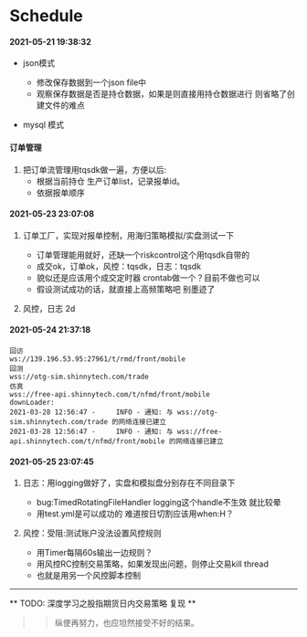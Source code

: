 # Schedule

####  2021-05-21 19:38:32

* json模式
    - 修改保存数据到一个json file中
    - 观察保存数据是否是持仓数据，如果是则直接用持仓数据进行 则省略了创建文件的难点

* mysql 模式

#### 订单管理

1. 把订单流管理用tqsdk做一遍，方便以后:
    - 根据当前持仓 生产订单list，记录报单id。
    - 依据报单顺序
    
#### 2021-05-23 23:07:08

1. 订单工厂，实现对报单控制，用海归策略模拟/实盘测试一下
    - 订单管理能用就好，还缺一个riskcontrol这个用tqsdk自带的
    -  成交ok，订单ok，风控：tqsdk，日志：tqsdk
    - 貌似还是应该用个成交定时器 crontab做一个？目前不做也可以
    - 假设测试成功的话，就直接上高频策略吧 别墨迹了
    
2. 风控，日志 2d

#### 2021-05-24 21:37:18

```
回访
ws://139.196.53.95:27961/t/rmd/front/mobile
回测
wss://otg-sim.shinnytech.com/trade 
仿真
wss://free-api.shinnytech.com/t/nfmd/front/mobile
downLoader:
2021-03-28 12:56:47 -     INFO - 通知: 与 wss://otg-sim.shinnytech.com/trade 的网络连接已建立
2021-03-28 12:56:47 -     INFO - 通知: 与 wss://free-api.shinnytech.com/t/nfmd/front/mobile 的网络连接已建立
```

####  2021-05-25 23:07:45 

1. 日志：用logging做好了，实盘和模拟盘分别存在不同目录下
    - bug:TimedRotatingFileHandler logging这个handle不生效 就比较晕
    - 用test.yml是可以成功的 难道按日切割应该用when:H？
    
2. 风控：受阻:测试账户没法设置风控规则
    - 用Timer每隔60s输出一边规则？
    - 用风控RC控制交易策略，如果发现出问题，则停止交易kill thread
    - 也就是用另一个风控脚本控制
    
---
** TODO: 深度学习之股指期货日内交易策略 复现 **
>> 纵使再努力，也应坦然接受不好的结果。


    

